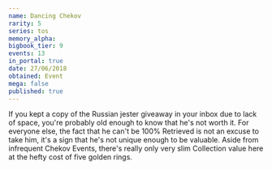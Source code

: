 ```yaml
---
name: Dancing Chekov
rarity: 5
series: tos
memory_alpha:
bigbook_tier: 9
events: 13
in_portal: true
date: 27/06/2018
obtained: Event
mega: false
published: true
---
```


If you kept a copy of the Russian jester giveaway in your inbox due to lack of space, you're probably old enough to know that he's not worth it. For everyone else, the fact that he can't be 100% Retrieved is not an excuse to take him, it's a sign that he's not unique enough to be valuable. Aside from infrequent Chekov Events, there's really only very slim Collection value here at the hefty cost of five golden rings.
